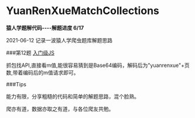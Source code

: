 # YuanRenXueMatchCollections

**猿人学题解代码----解题进度 6/17**
<p>2021-06-12 记录一波猿人学爬虫题库解题思路</p>

###第12题 [入门级JS]("http://match.yuanrenxue.com/match/12" )
<p>抓包找API,直接看m值,能很容易猜到是Base64编码，解码后为"yuanrenxue"+页数,带着编码后的m值请求即可。</p>

###Tips
<div>
<p>
能力有限，分享粗糙的代码和简单的解题思路，混个脸熟。
</p>
<p>爬亦有道，数据亦取之有道，与各位爬友共勉。</p>
</div>